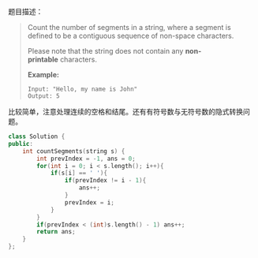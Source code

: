 题目描述：

> Count the number of segments in a string, where a segment is defined to be a contiguous sequence of non-space characters.
>
> Please note that the string does not contain any **non-printable** characters.
>
> **Example:**
>
> ```
> Input: "Hello, my name is John"
> Output: 5
> ```

比较简单，注意处理连续的空格和结尾。还有有符号数与无符号数的隐式转换问题。

```c++
class Solution {
public:
    int countSegments(string s) {
        int prevIndex = -1, ans = 0;
        for(int i = 0; i < s.length(); i++){
            if(s[i] == ' '){
                if(prevIndex != i - 1){
                    ans++;
                }
                prevIndex = i;
            }
        }
        if(prevIndex < (int)s.length() - 1) ans++;
        return ans;
    }
};
```

